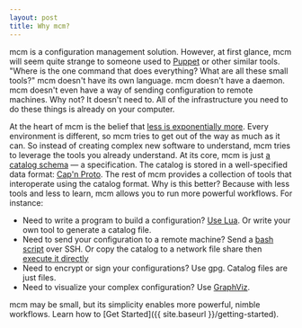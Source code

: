 ```yaml
---
layout: post
title: Why mcm?
---
```


mcm is a configuration management solution.
However, at first glance, mcm will seem quite strange to someone used to [Puppet](http://www.puppet.com/) or other similar tools.
"Where is the one command that does everything?  What are all these small tools?"
mcm doesn't have its own language.
mcm doesn't have a daemon.
mcm doesn't even have a way of sending configuration to remote machines.
Why not?  It doesn't need to.
All of the infrastructure you need to do these things is already on your computer.

At the heart of mcm is the belief that [less is exponentially more](https://commandcenter.blogspot.com/2012/06/less-is-exponentially-more.html).
Every environment is different, so mcm tries to get out of the way as much as it can.
So instead of creating complex new software to understand, mcm tries to leverage the tools you already understand.
At its core, mcm is just [a catalog schema](https://github.com/zombiezen/mcm/blob/v0.1.0/catalog.capnp) &mdash; a specification.
The catalog is stored in a well-specified data format: [Cap'n Proto](https://capnproto.org/).
The rest of mcm provides a collection of tools that interoperate using the catalog format.
Why is this better?
Because with less tools and less to learn, mcm allows you to run more powerful workflows.
For instance:

-   Need to write a program to build a configuration?
    [Use Lua](https://github.com/zombiezen/mcm/tree/v0.1.0/luacat).
    Or write your own tool to generate a catalog file.
-   Need to send your configuration to a remote machine?
    Send a [bash script](https://github.com/zombiezen/mcm/tree/v0.1.0/shellify) over SSH.
    Or copy the catalog to a network file share then [execute it directly](https://github.com/zombiezen/mcm/tree/v0.1.0/exec)
-   Need to encrypt or sign your configurations?
    Use gpg.  Catalog files are just files.
-   Need to visualize your complex configuration?
    Use [GraphViz](https://github.com/zombiezen/mcm/tree/v0.1.0/dot).

mcm may be small, but its simplicity enables more powerful, nimble workflows.
Learn how to [Get Started]({{ site.baseurl }}/getting-started).
